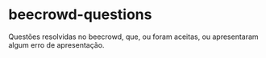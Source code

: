 # beecrowd-questions
Questões resolvidas no beecrowd, que, ou foram aceitas, ou apresentaram algum erro de apresentação.
